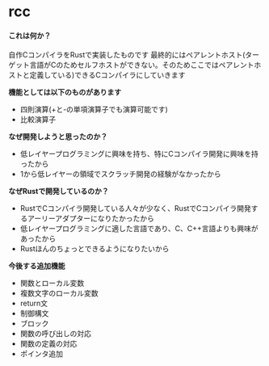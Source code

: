 # rcc

#### これは何か？
自作CコンパイラをRustで実装したものです
最終的にはペアレントホスト(ターゲット言語がCのためセルフホストができない。そのためここではペアレントホストと定義している)できるCコンパイラにしていきます

**機能としては以下のものがあります**
- 四則演算(+と-の単項演算子でも演算可能です)
- 比較演算子

**なぜ開発しようと思ったのか？**
- 低レイヤープログラミングに興味を持ち、特にCコンパイラ開発に興味を持ったから
- 1から低レイヤーの領域でスクラッチ開発の経験がなかったから

**なぜRustで開発しているのか？**

- RustでCコンパイラ開発している人々が少なく、RustでCコンパイラ開発するアーリーアダプターになりたかったから
- 低レイヤープログラミングに適した言語であり、C、C++言語よりも興味があったから
- Rustほんのちょっとできるようになりたいから

**今後する追加機能**
- 関数とローカル変数
- 複数文字のローカル変数
- return文  
- 制御構文
- ブロック
- 関数の呼び出しの対応
- 関数の定義の対応
- ポインタ追加
